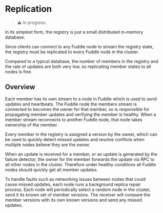 # Replication
> :warning: In progress

In its simplest form, the registry is just a small distributed in-memory
database.

Since clients can connect to any Fuddle node to stream the registry state, the
registry must be replicated to every Fuddle node in the cluster.

Compared to a typical database, the number of members in the registry and the
rate of updates are both very low, so replicating member states to all nodes is
fine.

## Overview
Each member has its own stream to a node in Fuddle which is used to send updates
and heartbeats. The Fuddle node the members stream is connected to becomes the
owner for that member, so is responsible for propagating member updates and
verifying the member is healthy. When a member stream reconnects to another
Fuddle node, that node takes ownership of the member.

Every member in the registry is assigned a version by the owner, which can be
used to quickly detect missed updates and resolve conflicts when multiple nodes
believe they are the owner.

When an update is received for a member, or an update is generated by the
failure detector, the owner for the member forwards the update via RPC to all
other nodes in the cluster. Therefore under healthy conditions all Fuddle nodes
should quickly get all member updates.

To handle faults such as networking issues between nodes that could cause missed
updates, each node runs a background replica repair process. Each node will
periodically select a random node in the cluster, send it its known set of
member versions. The receiver will compare the member versions with its own
known versions and send any missed updates.

